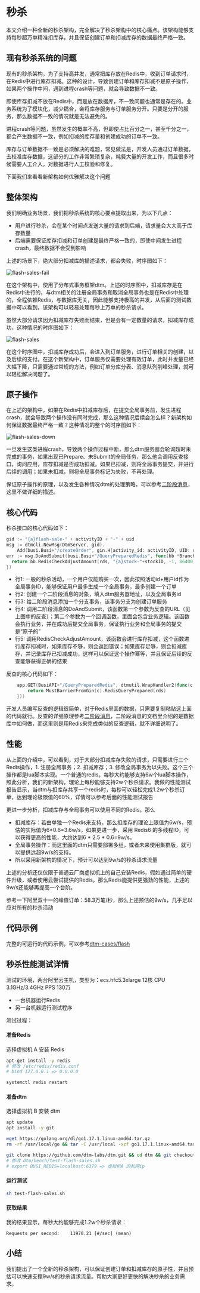 # 秒杀
本文介绍一种全新的秒杀架构，完全解决了秒杀架构中的核心痛点。该架构能够支持每秒超万单精准扣库存，并且保证创建订单和扣减库存的数据最终严格一致。

## 现有秒杀系统的问题
现有的秒杀架构，为了支持高并发，通常把库存放在Redis中，收到订单请求时，在Redis中进行库存扣减。这种的设计，导致创建订单和库存扣减不是原子操作，如果两个操作中间，遇到进程crash等问题，就会导致数据不一致。

即使库存扣减不放在Redis中，而是放在数据库，不一致问题也通常是存在的。业务系统为了模块化，减少耦合，会将库存服务与订单服务分开。只要是分开的服务，那么数据不一致的情况就是无法避免的。

进程crash等问题，虽然发生的概率不高，但即使占比百分之一，甚至千分之一，都会产生数据不一致，例如扣减的库存量和创建成功的订单不一致。

库存与订单数据不一致是必须解决的难题，常见做法是，开发人员通过订单数据，去校准库存数据，这部分的工作非常繁琐复杂，耗费大量的开发工作，而且很多时候需要人工介入，对数据进行人工校验和修复。

下面我们来看看新架构如何优雅解决这个问题
## 整体架构
我们明确业务场景，我们把秒杀系统的核心要点提取出来，为以下几点：
- 用户进行秒杀，会在某个时间点发送大量的请求到后端，请求量会大大高于库存数量
- 后端需要保证库存扣减和订单创建是最终严格一致的，即使中间发生进程crash，最终数据不会受到影响

上述的场景下，绝大部分扣减库的描述请求，都会失败，时序图如下：

![flash-sales-fail](../imgs/flash-sales-fail.svg)

在这个架构中，使用了分布式事务框架dtm。上述的时序图中，扣减库存是在Redis中进行的，与dtm相关的注册全局事务和取消全局事务也是在Redis中处理的，全程依赖Redis，与数据库无关，因此能够支持极高的并发，从后面的测试数据中可以看到，该架构可以轻易处理每秒上万单的秒杀请求。

虽然大部分请求因为扣减库存失败而结束，但是会有一定数量的请求，扣减库存成功，这种情况的时序图如下：

![flash-sales](../imgs/flash-sales.svg)

在这个时序图中，扣减库存成功后，会进入到订单服务，进行订单相关的创建，以及后续的支付。在这个新架构中，订单服务仅需要处理有效订单，此时并发量已经大幅下降，只需要通过常规的方法，例如订单分库分表、消息队列削峰处理，就可以轻松解决问题了。

## 原子操作
在上述的架构中，如果在Redis中扣减库存后，在提交全局事务前，发生进程crash，就会导致两个操作没有同时完成，那么这种情况后续会怎么样？新架构如何保证数据最终严格一致？这种情况的整个的时序图如下：

![flash-sales-down](../imgs/flash-sales-down.svg)

一旦发生这类进程crash，导致两个操作过程中断，那么dtm服务器会轮询超时未完成的事务，如果出现已Prepare、未Submit的全局任务，那么他会调用反查接口，询问应用，库存扣减是否成功扣减。如果已扣减，则将全局事务提交，并进行后续的调用；如果未扣减，则将全局事务标记为失败，不再处理。

保证原子操作的原理，以及发生各种情况dtm的处理策略，可以参考[二阶段消息](../practice/msg)，这里不做详细的描述。

## 核心代码

秒杀接口的核心代码如下：
``` Go
gid := "{a}flash-sale-" + activityID + "-" + uid
msg := dtmcli.NewMsg(DtmServer, gid).
	Add(busi.Busi+"/createOrder", gin.H{activity_id: activityID, UID: uid})
err := msg.DoAndSubmit(busi.Busi+"/QueryPreparedRedis", func(bb *BranchBarrier) error {
  return bb.RedisCheckAdjustAmount(rds, "{a}stock-"+stockID, -1, 86400)
})
```

- 行1: 一般的秒杀活动，一个用户仅能购买一次，因此按照活动id+用户id作为全局事务ID，能够保证用户最多生成一个全局事务，最多创建一个订单
- 行2: 创建一个二阶段消息的对象，填入dtm服务器地址，以及全局事务id
- 行3: 给二阶段消息添加一个分支事务，该事务分支为创建订单服务
- 行4: 调用二阶段消息的DoAndSubmit，该函数第一个参数为反查的URL（见上图中的反查）；第二个参数为一个回调函数，里面会包含业务逻辑。该函数会执行业务，并在成功后提交全局事务，保证执行业务和全局事务的提交是“原子的”
- 行5: 调用RedisCheckAdjustAmount，该函数会进行库存扣减，这个函数进行库存扣减时，如果库存不够，则会返回错误；如果库存足够，则会扣减库存，并记录库存已扣减成功，这样可以保证这个操作幂等，并且保证后续的反查能够获得正确的结果

反查的核心代码如下：
``` Go
	app.GET(BusiAPI+"/QueryPreparedRedis", dtmutil.WrapHandler2(func(c *gin.Context) interface{} {
		return MustBarrierFromGin(c).RedisQueryPrepared(rds)
	}))
```
开发人员编写反查的逻辑很简单，对于Redis里面的数据，只需要复制粘贴这上面的代码就行。反查的详细原理参考[二阶段消息](../practice/msg)，二阶段消息的文档里介绍的是数据库中如何做，而这里则是用Redis来完成类似的反查逻辑，就不详细说明了。

## 性能
从上面的介绍中，可以看到，对于大部分扣减库存失败的请求，只需要进行三个Redis操作，1. 注册全局事务；2. 扣减库存；3. 修改全局事务为以失败。这个三个操作都是lua脚本实现。一个普通的redis，每秒大约能够支持6w个lua脚本操作，照此分析，我们的新架构，理论上每秒能够支持2w个秒杀请求。我做的性能测试报告显示，当dtm与扣库存共享一个redis时，每秒可以轻松完成1.2w个秒杀订单，达到理论极限值的60%，详情可以参考后面的性能测试报告

更进一步分析，扣减库存与全局事务可以使用不同的Redis，那么
- 扣减库存：若由单独一个Redis来支持，那么扣库存的理论上限值为6w/s，预估的实际值为6*0.6=3.6w/s，如果更进一步，采用 Redis6 的多线程IO，可以获得更高的性能，大约达到6 * 2.5 * 0.6=9w/s。
- 全局事务操作：而这里面的dtm只需要部署多组，或者未来使用集群版，就可以提供远超9w/s的支持。
- 所以采用新架构的情况下，预计可以达到9w/s的秒杀请求流量

上述的分析还仅仅限于普通云厂商虚拟机上的自己安装Redis，假如通过简单的硬件升级，或者使用云尝试提供的Redis，那么Redis能提供更强劲的性能，上述的9w/s还能够再提高一个台阶。

参考一下阿里双十一的峰值订单：58.3万笔/秒，那么上述预估的9w/s，几乎足以应对所有的秒杀活动

## 代码示例
完整的可运行的代码示例，可以参考[dtm-cases/flash](https://github.com/dtm-labs/dtm-cases/tree/main/flash)

## 秒杀性能测试详情
测试的环境，两台阿里云主机，类型为：ecs.hfc5.3xlarge 12核 CPU 3.1GHz/3.4GHz PPS 130万
- 一台机器运行Redis
- 另一台机器运行测试程序

测试过程：
#### 准备Redis
选择虚拟机 A 安装 Redis

``` bash
apt-get install -y redis
# 修改 /etc/redis/redis.conf
# bind 127.0.0.1 => 0.0.0.0

systemctl redis restart
```

#### 准备dtm
选择虚拟机 B 安装 dtm
``` bash
apt update
apt install -y git

wget https://golang.org/dl/go1.17.1.linux-amd64.tar.gz
rm -rf /usr/local/go && tar -C /usr/local -xzf go1.17.1.linux-amd64.tar.gz && cp -f /usr/local/go/bin/go /usr/local/bin/go

git clone https://github.com/dtm-labs/dtm.git && cd dtm && git checkout v1.11.0 && cd bench && make
# 修改 dtm/bench/test-flash-sales.sh
# export BUSI_REDIS=localhost:6379 => 虚拟机A 的私网ip
```

#### 运行测试

``` bash
sh test-flash-sales.sh
```

#### 获取结果

我的结果显示，每秒大约能够完成1.2w个秒杀请求：
```
Requests per second:    11970.21 [#/sec] (mean)
```

## 小结
我们提出了一个全新的秒杀架构，可以保证创建订单和扣减库存的原子性，并且预估可以快速支撑9w/s的秒杀请求流量。帮助大家更好更快的解决秒杀的业务需求。